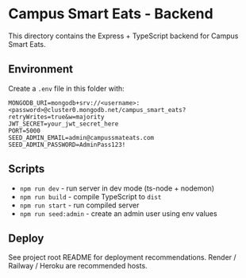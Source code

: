 # Campus Smart Eats - Backend

This directory contains the Express + TypeScript backend for Campus Smart Eats.

## Environment
Create a `.env` file in this folder with:

```
MONGODB_URI=mongodb+srv://<username>:<password>@cluster0.mongodb.net/campus_smart_eats?retryWrites=true&w=majority
JWT_SECRET=your_jwt_secret_here
PORT=5000
SEED_ADMIN_EMAIL=admin@campussmateats.com
SEED_ADMIN_PASSWORD=AdminPass123!
```

## Scripts
- `npm run dev` - run server in dev mode (ts-node + nodemon)
- `npm run build` - compile TypeScript to `dist`
- `npm run start` - run compiled server
- `npm run seed:admin` - create an admin user using env values

## Deploy
See project root README for deployment recommendations. Render / Railway / Heroku are recommended hosts.
